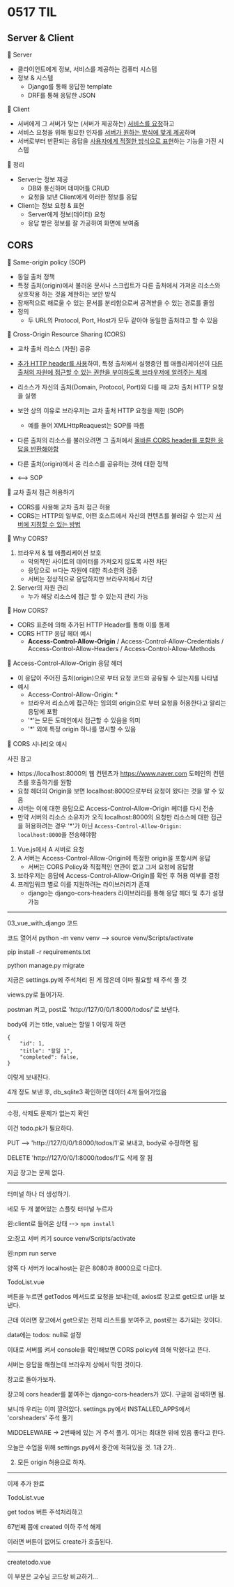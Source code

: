 # 0517 TIL

## Server & Client

:rabbit: Server

- 클라이언트에게 정보, 서비스를 제공하는 컴퓨터 시스템
- 정보 & 시스템
  - Django를 통해 응답한 template
  - DRF를 통해 응답한 JSON

:rabbit: Client

- 서버에게 그 서버가 맞는 (서버가 제공하는) <u>서비스를 요청</u>하고
- 서비스 요청을 위해 필요한 인자를 <u>서버가 원하는 방식에 맞게 제공</u>하며
- 서버로부터 반환되는 응답을 <u>사용자에게 적절한 방식으로 표현</u>하는 기능을 가진 시스템

:rabbit: 정리

- Server는 정보 제공
  - DB와 통신하며 데미어틀 CRUD
  - 요청을 보낸 Client에게 이러한 정보를 응답
- Client는 정보 요청 & 표현
  - Server에게 정보(데이터) 요청
  - 응답 받은 정보를 잘 가공하여 화면에 보여줌

## CORS

:rabbit: Same-origin policy (SOP)

- 동일 출처 정책
- 특정 출처(origin)에서 불러온 문서나 스크립트가 다른 출처에서 가져온 리소스와 상호작용 하는 것을 제한하는 보안 방식
- 잠재적으로 해로울 수 있는 문서를 분리함으로써 공격받을 수 있는 경로를 줄임
- 정의
  - 두 URL의 Protocol, Port, Host가 모두 같아야 동일한 출처라고 할 수 있음

:rabbit: Cross-Origin Resource Sharing (CORS)

- 교차 출처 리소스 (자원) 공유
- <u>추가 HTTP header를 사용</u>하여, 특정 출처에서 실행중인 웹 애플리케이션이 <u>다른 출처의 자원에 접근할 수 있는 권한을 부여하도록 브라우저에 알려주는 체제</u>
- 리소스가 자신의 출처(Domain, Protocol, Port)와 다를 때 교차 출처 HTTP 요청을 실행
- 보안 상의 이유로 브라우저는 교차 출처 HTTP 요청을 제한 (SOP)
  - 예를 들어 XMLHttpReaquest는 SOP를 따름
- 다른 출처의 리소스를 불러오려면 그 출처에서 <u>올바른 CORS header를 포함한 응답을 반환해야함</u>

- 다른 출처(origin)에서 온 리소스를 공유하는 것에 대한 정책
- <--> SOP

:rabbit: 교차 출처 접근 허용하기

- CORS를 사용해 교차 출처 접근 허용
- CORS는 HTTP의 일부로, 어떤 호스트에서 자신의 컨텐츠를 불러갈 수 있는지 <u>서버에 지정할 수 있는 방법</u>

:rabbit: Why CORS?

1. 브라우저 & 웹 애플리케이션 보호
   - 악의적인 사이트의 데이터를 가져오지 않도록 사전 차단
   - 응답으로 ㅂ다는 자원에 대한 최소한의 검증
   - 서버는 정상적으로 응답하지만 브라우저에서 차단
2. Server의 자원 관리
   - 누가 해당 리소스에 접근 할 수 있는지 관리 가능

:rabbit: How CORS?

- CORS 표준에 의해 추가된 HTTP Header를 통해 이를 통제
- CORS HTTP 응답 헤더 예시
  - **Access-Control-Allow-Origin** / Access-Control-Allow-Credentials / Access-Control-Allow-Headers / Access-Control-Allow-Methods

:rabbit: Access-Control-Allow-Origin 응답 헤더

- 이 응답이 주어진 출처(origin)으로 부터 요청 코드와 공유될 수 있는지를 나타냄
- 예시
  - Access-Control-Allow-Origin: *
  - 브라우저 리소스에 접근하는 임의의 origin으로 부터 요청을 허용한다고 알리는 응답에 포함
  - '*'는 모든 도메인에서 접근할 수 있음을 의미
  - '*' 외에 특정 origin 하나를 명시할 수 있음

:rabbit: CORS 시나리오 예시

사진 참고

- https://localhost:8000의 웹 컨텐츠가 https://www.naver.com 도메인의 컨텐츠를 호출하기를 원함
- 요청 헤더의 Origin을 보면 localhost:8000으로부터 요청이 왔다는 것을 알 수 있음
- 서버는 이에 대한 응답으로 Access-Control-Allow-Origin 헤더를 다시 전송
- 만약 서버의 리소스 소유자가 오직 localhost:8000의 요청만 리소스에 대한 접근을 허용하려는 경우 '*'가 아닌 `Access-Control-Allow-Origin: localhost:8000`을 전송해야함

1. Vue.js에서 A 서버로 요청
2. A 서버는 Access-Control-Allow-Origin에 특정한 origin을 포함시켜 응답
   - 서버는 CORS Policy와 직접적인 연관이 없고 그저 요청에 응답함
3. 브라우저는 응답에 Access-Control-Allow-Origin를 확인 후 허용 여부를 결정
4. 프레임워크 별로 이를 지원하려는 라이브러리가 존재
   - django는 django-cors-headers 라이브러리를 통해 응답 헤더 및 추가 설정 가능

---

03_vue_with_django 코드 

코드 열어서 python -m venv venv --> source venv/Scripts/activate

pip install -r requirements.txt

python manage.py migrate

지금은 settings.py에 주석처리 된 게 많은데 이따 필요할 때 주석 풀 것

views.py로 들어가자.

postman 켜고, post로 'http://127/0/0/1:8000/todos/'로 보낸다.

body에 키는 title, value는 할일 1 이렇게 하면 

```
{
	"id": 1,
	"title": "할일 1",
	"completed": false,
}
```

이렇게 보내진다.

4개 정도 보낸 후, db_sqlite3 확인하면 데이터 4개 들어가있음

---

수정, 삭제도 문제가 없는지 확인

이건 todo.pk가 필요하다.

PUT --> 'http://127/0/0/1:8000/todos/1'로 보내고, body로 수정하면 됨

DELETE 'http://127/0/0/1:8000/todos/1'도 삭제 잘 됨

지금 장고는 문제 없다.

---

터미널 하나 더 생성하기.

네모 두 개 붙어있는 스플릿 터미널 누르자

왼:client로 들어온 상태 --> `npm install`

오:장고 서버 켜기 source venv/Scripts/activate

왼:npm run serve

양쪽 다 서버가 localhost는 같은 8080과 8000으로 다르다.

TodoList.vue

버튼을 누르면 getTodos 메서드로 요청을 보내는데, axios로 장고로  get으로 url을 보낸다.

근데 이러면 장고에서 get으로는 전체 리스트를 보여주고, post로는 추가되는 것이다.

data에는 todos: null로 설정

이대로 서버를 켜서 console을 확인해보면 CORS policy에 의해 막혔다고 뜬다.

서버는 응답을 해줬는데 브라우저 상에서 막힌 것이다.

장고로 돌아가보자.

장고에 cors header를 붙여주는 django-cors-headers가 있다. 구글에 검색하면 됨.

보니까 우리는 이미 깔려있다. settings.py에서 INSTALLED_APPS에서 'corsheaders' 주석 풀기

MiDDELEWARE -> 2번째에 있는 거 주석 풀기. 이거는 최대한 위에 있음 좋다고 한다.

오늘은 수업을 위해 settings.py에서 중간에 적혀있을 것. 1과 2가..

2. 모든 origin 허용으로 하자.

---

이제 추가 완료

TodoList.vue

get todos 버튼 주석처리하고

67번째 쯤에 created 이하 주석 해제

이러면 버튼이 없어도 create가 호출된다.

---

createtodo.vue

이 부분은 교수님 코드랑 비교하기...